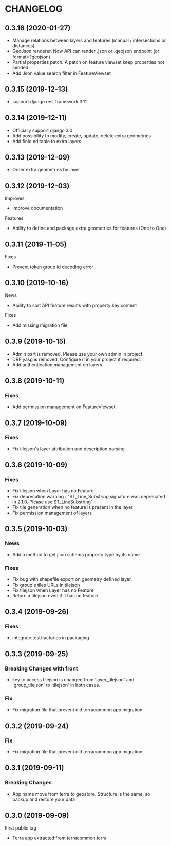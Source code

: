 CHANGELOG
=========

0.3.16         (2020-01-27)
---------------------------

* Manage relations between layers and features (manual / intersections or distances).
* GeoJson renderer. Now API can render .json or .geojson endpoint (or format=?geojson)
* Partial properties patch. A patch on feature viewset keep properties not sended.
* Add Json value search filter in FeatureViewset


0.3.15         (2019-12-13)
---------------------------

* support django rest framework 3.11


0.3.14         (2019-12-11)
---------------------------

* Officially support django 3.0
* Add possibility to modify, create, update, delete extra geometries
* Add field editable to extra layers


0.3.13         (2019-12-09)
---------------------------

* Order extra geometries by layer


0.3.12         (2019-12-03)
---------------------------

Improves

* Improve documentation

Features

* Ability to define and package extra geometries for features (One to One)


0.3.11    (2019-11-05)
---------------------------

Fixes

* Prevent token group id decoding error


0.3.10         (2019-10-16)
---------------------------

News

* Ability to sort API feature results with property key content

Fixes

* Add missing migration file


0.3.9      (2019-10-15)
----------------------------

* Admin part is removed. Please use your own admin in project.
* DRF yasg is removed. Configure it in your project if required.
* Add authentication management on layers


0.3.8      (2019-10-11)
----------------------------

### Fixes

* Add permission management on FeatureViewset

0.3.7      (2019-10-09)
----------------------------

### Fixes

* Fix tilejson's layer attribution and description parsing

0.3.6      (2019-10-09)
----------------------------

### Fixes

* Fix tilejson when Layer has no Feature
* Fix deprecation warning : "ST_Line_Substring signature was deprecated in 2.1.0. Please use ST_LineSubstring"
* Fix tile generation when no feature is present in the layer
* Fix permission management of layers

0.3.5      (2019-10-03)
-----------------------

### News

* Add a method to get json schema property type by its name

### Fixes

* Fix bug with shapefile export on geometry defined layer.
* Fix group's tiles URLs in tilejson
* Fix tilejson when Layer has no Feature
* Return a tilejson even if it has no feature


0.3.4      (2019-09-26)
-----------------------

### Fixes

* integrate test/factories in packaging


0.3.3      (2019-09-25)
-----------------------

### Breaking Changes with front

* key to access tilejson is changed from 'layer_tilejson' and 'group_tilejson' to 'tilejson' in both cases.

### Fix

* Fix migration file that prevent old terracommon app migration


0.3.2      (2019-09-24)
-----------------------

### Fix

* Fix migration file that prevent old terracommon app migration


0.3.1      (2019-09-11)
-----------------------

### Breaking Changes

* App name move from terra to geostore. Structure is the same, so backup and restore your data


0.3.0      (2019-09-09)
-----------------------

First public tag

* Terra app extracted from terracommon.terra
